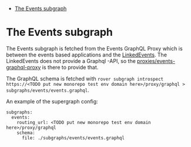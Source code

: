 <!-- START doctoc generated TOC please keep comment here to allow auto update -->
<!-- DON'T EDIT THIS SECTION, INSTEAD RE-RUN doctoc TO UPDATE -->

- [The Events subgraph](#the-events-subgraph)

<!-- END doctoc generated TOC please keep comment here to allow auto update -->

# The Events subgraph

The Events subgraph is fetched from the Events GraphQL Proxy which is between the events based applications and the [LinkedEvents](http://api.hel.fi/linkedevents/v1/). The LinkedEvents does not provide a Graphql -API, so the [proxies/events-graphql-proxy](./proxies/events-graphql-proxy) is there to provide that.

The GraphQL schema is fetched with `rover subgraph introspect https://<TODO put new monorepo test env domain here>/proxy/graphql > subgraphs/events/events.graphql`.

An example of the supergraph config:

```
subgraphs:
  events:
    routing_url: <TODO put new monorepo test env domain here>/proxy/graphql
    schema:
      file: ./subgraphs/events/events.graphql
```
